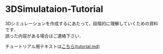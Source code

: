 # 3DSimulataion-Tutorial
3Dシミュレーションを作成するにあたって，段階的に理解していくための資料です．  
誤った内容がある場合はご連絡下さい．  

チュートリアル用テキストは[こちら(tutorial.md)](https://github.com/mame7777/3DSimulataion-Tutorial/blob/main/tutorial.md)

